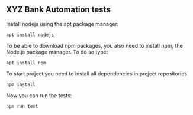 <h2>XYZ Bank Automation tests</h2>

Install nodejs using the apt package manager:
```
apt install nodejs
```
To be able to download npm packages, you also need to install npm, the Node.js package manager. To do so type:
```
apt install npm
```
To start project you need to install all dependencies in project repositories
```
npm install
```

Now you can run the tests:
```
npm run test
```